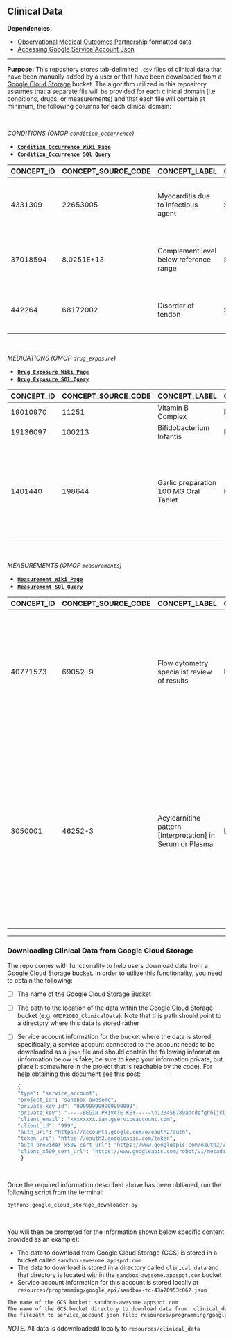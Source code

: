 
## Clinical Data

**Dependencies:**  
- [Observational Medical Outcomes Partnership](https://www.ohdsi.org/data-standardization/the-common-data-model/) formatted data  
- [Accessing Google Service Account Json](https://stackoverflow.com/questions/46287267/how-can-i-get-the-file-service-account-json-for-google-translate-api)  

***

**Purpose:** This repository stores tab-delimited `.csv` files of clinical data that have been manually added by a user or that have been downloaded from a [Google Cloud Storage](https://cloud.google.com/storage) bucket. The algorithm utilized in this repository assumes that a separate file will be provided for each clinical domain (i.e conditions, drugs, or measurements) and that each file will contain at minimum, the following columns for each clinical domain:  
 
<br>

 _CONDITIONS (OMOP `condition_occurrence`)_  
   - **[`Condition_Occurrence Wiki Page`](https://github.com/callahantiff/OMOP2OBO/wiki/Conditions)**  
  - **[`Condition_Occurrence SQl Query`](https://gist.github.com/callahantiff/7b84c1bc063ad162bf5bdf5e578d402f/raw/2c002478192ba376b608bbcb638ce5960a4338a7/OMOPConcepts_ConditionOccurrence.sql)** 
 
CONCEPT_ID | CONCEPT_SOURCE_CODE | CONCEPT_LABEL | CONCEPT_VOCAB | CONCEPT_VOCAB_VERSION | CONCEPT_SYNONYM | ANCESTOR_CONCEPT_ID | ANCESTOR_SOURCE_CODE | ANCESTOR_LABEL | ANCESTOR_VOCAB | ANCESTOR_VOCAB_VERSION
-- | -- | -- | -- | -- | -- | -- | -- | -- | -- | --
4331309 | 22653005 | Myocarditis due to infectious   agent | SNOMED | SnomedCT Release 20180131 | Myocarditis due to infectious   agent \| Infective myocarditis \| Myocarditis due to infectious agent   (disorder) | 4027384 \| 4027255 \| 4178818 | 128139000 \| 128599005 \|   251052000 | Arthropod-borne disease \|   Inflammatory disorder of mediastinum \| Finding by site | MedDRA \| SNOMED | MedDRA version 19.1 \| SnomedCT   Release 20180131
37018594 | 8.0251E+13 | Complement level below reference   range | SNOMED | SnomedCT Release 20180131 | Complement level below reference   range \| Complement level below reference range (finding) | 36402192 \| 36313966 \| 36303153 | 10061253 \| 404684003 \| 10027428 | Evaluation finding \| Metabolic   disorders NEC \| Measurement finding below reference range | MedDRA \| SNOMED | MedDRA version 19.1 \| SnomedCT   Release 20180131
442264 | 68172002 | Disorder of tendon | SNOMED | SnomedCT Release 20180131 | Disorder of tendon (disorder) \|   Disorder of tendon \| Tendon disorder | 36503288 \| 36516772 \| 36303153 | 10022891 \| 10061253 \| 123946008 | Connective tissue disorder \|   Musculoskeletal finding \| Disorder of body system | MedDRA \| SNOMED | MedDRA version 19.1 \| SnomedCT   Release 20180131

<br>

_MEDICATIONS (OMOP `drug_exposure`)_   
  - **[`Drug Exposure Wiki Page`](https://github.com/callahantiff/OMOP2OBO/wiki/Medications)**  
  - **[`Drug Exposure SQl Query`](https://gist.github.com/callahantiff/7b84c1bc063ad162bf5bdf5e578d402f/raw/2c002478192ba376b608bbcb638ce5960a4338a7/OMOPConcepts_DrugExposure.sql)**  

CONCEPT_ID | CONCEPT_SOURCE_CODE | CONCEPT_LABEL | CONCEPT_VOCAB | CONCEPT_VOCAB_VERSION | CONCEPT_SYNONYM | ANCESTOR_CONCEPT_ID | ANCESTOR_SOURCE_CODE | ANCESTOR_LABEL | ANCESTOR_VOCAB | ANCESTOR_VOCAB_VERSION | INGREDIENT_CONCEPT_ID | INGREDIENT_SOURCE_CODE | INGREDIENT_LABEL | INGREDIENT_VOCAB | INGREDIENT_VOCAB_VERSION | INGREDIENT_SYNONYM | INGRED_ANCESTOR_CONCEPT_ID | INGRED_ANCESTOR_SOURCE_CODE | INGRED_ANCESTOR_LABEL | INGRED_ANCESTOR_VOCAB | INGRED_ANCESTOR_VOCAB_VERSION
-- | -- | -- | -- | -- | -- | -- | -- | -- | -- | -- | -- | -- | -- | -- | -- | -- | -- | -- | -- | -- | --
19010970 | 11251 | Vitamin B Complex | RxNorm | RxNorm Full 20180507 | Vitamin B Complex | 19010970 | 11251 | Vitamin B Complex | RxNorm | RxNorm | 19010970 | 11251 | Vitamin B Complex | RxNorm | RxNorm Full 20180507 | Vitamin B Complex | 19010970 | 11251 | Vitamin B Complex | RxNorm | RxNorm Full 20180507
19136097 | 100213 | Bifidobacterium Infantis | RxNorm | RxNorm Full 20180507 | Bifidobacterium Infantis | 19136097 | 100213 | Bifidobacterium Infantis | RxNorm | RxNorm | 19136097 | 100213 | Bifidobacterium Infantis | RxNorm | RxNorm Full 20180507 | Bifidobacterium Infantis | 19136097 | 100213 | Bifidobacterium Infantis | RxNorm | RxNorm Full 20180507
1401440 | 198644 | Garlic preparation 100 MG Oral   Tablet | RxNorm | RxNorm Full 20180507 | Garlic preparation 100 MG Oral   Tablet | 40047801 \| 1401500 \| 36222902 \|   36217214 \| 1401440 \| 36222903 \| 1401437 \| 36217216 | 198644 \| 1163938 \| 1163937 \|   265647 \| 375084 \| 331973 \| 1151133 \| 1151131 | Garlic preparation 100 MG \| Pill \|   Oral Product \| Garlic preparation 100 MG Oral Tablet \| Garlic preparation   Oral Tablet \| Garlic preparation Pill \| Garlic preparation Oral Product \|   Garlic preparation | RxNorm | RxNorm | 1401437 | 265647 | Garlic preparation | RxNorm | RxNorm Full 20180507 | Garlic preparation | 40047801 \| 36222902 \| 1401500 \|   36217214 \| 1401440 \| 1401437 \| 36222903 \| 36217216 | 1163937 \| 198644 \| 265647 \|   1163938 \| 375084 \| 331973 \| 1151131 \| 1151133 | Garlic preparation 100 MG \| Oral   Product \| Pill \| Garlic preparation Oral Tablet \| Garlic preparation Oral   Product \| Garlic preparation 100 MG Oral Tablet \| Garlic preparation \| Garlic   preparation Pill | RxNorm | RxNorm Full 20180507

<br>

_MEASUREMENTS (OMOP `measurements`)_  
  - **[`Measurement Wiki Page`](https://github.com/callahantiff/OMOP2OBO/wiki/Laboratory-Tests)**  
  - **[`Measurement SQl Query`](https://gist.github.com/callahantiff/7b84c1bc063ad162bf5bdf5e578d402f/raw/2c002478192ba376b608bbcb638ce5960a4338a7/OMOPConcepts_Measurements.sql)**  

CONCEPT_ID | CONCEPT_SOURCE_CODE | CONCEPT_LABEL | CONCEPT_VOCAB | CONCEPT_VOCAB_VERSION | CONCEPT_SYNONYM | ANCESTOR_CONCEPT_ID | ANCESTOR_SOURCE_CODE | ANCESTOR_LABEL | ANCESTOR_VOCAB | ANCESTOR_VOCAB_VERSION | SCALE | RESULT_TYPE
-- | -- | -- | -- | -- | -- | -- | -- | -- | -- | -- | -- | --
40771573 | 69052-9 | Flow cytometry specialist review of results | LOINC | LOINC 2.64 | Flow cytometry specialist review of results \| Flow cytometry specialist   review \| Dynamic; Impression; Impression/interpretation of study;   Impressions; Interp; Interpretation; Misc; Miscellaneous; Narrative; Other;   Point in time; Random; Report; To be specified in another part of the   message; Unspecified | 36208195 \| 36206173 \| 40771573 \| 45876017 | LP248770-2 \| 69052-9 \| LP29693-6 \| MISC | Laboratory Categories \| Miscellaneous \| Lab terms not yet categorized \|   Flow cytometry specialist review of results | LOINC | LOINC 2.64 | NAR | Normal/Low/High
3050001 | 46252-3 | Acylcarnitine pattern [Interpretation] in Serum or Plasma | LOINC | LOINC 2.64 | Acylcarnitine pattern SerPl-Imp \| Acyl carnitine; Acylcarni; Chemistry;   Impression; Impression/interpretation of study; Impressions; Interp;   Interpretation; Nominal; Pl; Plasma; Plsm; Point in time; Random; SerP;   SerPl; SerPlas; Serum; Serum or plasma; SR \| Acylcarnitine pattern   [Interpretation] in Serum or Plasma | 3047123 \| 40785853 \| 40789215 \| 21496441 \| 40792372 \| 36206173 \| 36208195   \| 45876002 \| 40772935 \| 3050001 \| 45876249 \| 40783186 \| 45876033 \| 40794997 \|   40785803 \| 40796128 | 43433-2 \| LP15318-6 \| CHEM \| LP31388-9 \| LP29693-6 \| PANEL.CHEM \|   LP71614-9 \| LP248770-2 \| LP14482-1 \| LP32744-2 \| LP15705-4 \| 46252-3 \|   LP30844-2 \| PANEL \| LP14483-9 \| LP40271-6 | Acylcarnitine panel - Serum or Plasma \| Chemistry \| Order set \|   Chemistry, challenge \| Acylcarnitine pattern \| Bld-Ser-Plas \| Carnitine \|   Urinalysis \| Acylcarnitine \| Lipids \| Acylcarnitine pattern [Interpretation]   in Serum or Plasma \| Acylcarnitine pattern \| Carnitine esters \| Laboratory   Categories \| Chemistry order set \| Lab terms not yet categorized | LOINC | LOINC 2.64 | NOM | Normal/Low/High

***  


### Downloading Clinical Data from Google Cloud Storage  
The repo comes with functionality to help users download data from a Google Cloud Storage bucket. In order to utilize this functionality, you need to obtain the following:  
- [ ] The name of the Google Cloud Storage Bucket  
- [ ] The path to the location of the data within the Google Cloud Storage bucket (e.g. `OMOP2OBO_ClinicalData`). Note that this path should point to a directory where this data is stored rather 
- [ ] Service account information for the bucket where the data is stored, specifically, a service account connected to the account needs to be downloaded as a `json` file and should contain the following information (information below is fake; be sure to keep your information private, but place it somewhere in the project that is reachable by the code). For help obtaining this document see [this](https://stackoverflow.com/questions/46287267/how-can-i-get-the-file-service-account-json-for-google-translate-api) post:  

  ```python
  {
  "type": "service_account",
  "project_id": "sandbox-awesome",
  "private_key_id": "999999999999999999",
  "private_key": "-----BEGIN PRIVATE KEY-----\n123456789abcdefghhijklmnopqrstuvwxyz123456789\n-----END PRIVATE KEY-----\n",
  "client_email": "xxxxxxxx.iam.gserviceaccount.com",
  "client_id": "999",
  "auth_uri": "https://accounts.google.com/o/oauth2/auth",
  "token_uri": "https://oauth2.googleapis.com/token",
  "auth_provider_x509_cert_url": "https://www.googleapis.com/oauth2/v1/certs",
  "client_x509_cert_url": "https://www.googleapis.com/robot/v1/metadata/x999/xxxxxxxx.iam.gserviceaccount.com"
   }
  ```
 
 <br>

Once the required information described above has been obtianed, run the following script from the terminal:  
   
```bash
python3 google_cloud_storage_downloader.py 
``` 
   
<br>

You will then be prompted for the information shown below specific content provided as an example):  
- The data to download from Google Cloud Storage (GCS) is stored in a bucket called `sandbox-awesome.appspot.com`  
- The data to download is stored in a directory called `clinical_data` and that directory is located within the `sandbox-awesome.appspot.com` bucket   
- Service account information for this account is stored locally at `resources/programming/google_api/sandbox-tc-43a70953c062.json`
  
```bash
The name of the GCS bucket: sandbox-awesome.appspot.com
The name of the GCS bucket directory to download data from: clinical_data
The filepath to service_account.json file: resources/programming/google_api/sandbox-awesome-99999999.json
 ```
 
_NOTE_. All data is ddownloadedd locally to `resources/clinical_data`

